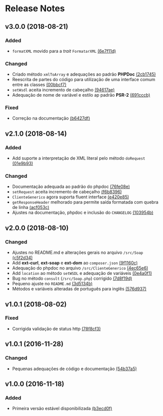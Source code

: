 # Release Notes

## v3.0.0 (2018-08-21)

### Added

- `formatXML` movido para a *trait* `FormatarXML` [(6e7f11d)](https://github.com/crphp/webservice/commit/6e7f11d03cab8d0dafbee24ed210fb600a964f05)

### Changed

- Criado método `xmlToArray` e adequações ao padrão **PHPDoc** [(2cb1745)](https://github.com/crphp/webservice/commit/2cb1745f6f7cde49119ead914be39cb9f4e86c81)
- Reescrita de partes do código para utilização de uma interface comum entre as classes [(00bbcf7)](https://github.com/crphp/webservice/commit/00bbcf7ae8cac4c0f95389a355db39a157168b8c)
- `setWsdl` aceita incremento de cabeçalho [(94617ae)](https://github.com/crphp/webservice/commit/94617ae0c69ec11729670032874fca1df7449aa1)
- Adequação de nome de variável e estilo ap padrão **PSR-2** [(691cccb)](https://github.com/crphp/webservice/commit/691cccb3f5c0196f3a288881eefb4b03d43f1d0b)

### Fixed

- Correção na documentação [(b6427df)](https://github.com/crphp/webservice/commit/b6427df545e5c412803ad2b8ed61504a8ca6e618)

## v2.1.0 (2018-08-14)

### Added

- Add suporte a interpretação de XML literal pelo método `doRequest` [(01e9b93)](https://github.com/crphp/webservice/commit/01e9b93e724f3f8d53a1e20e03efb7c3495e201f)

### Changed

- Documentação adequada ao padrão do phpdoc [(76fe08e)](https://github.com/crphp/webservice/commit/76fe08e48cbc264c6001c72366c7b1be89ecaa3b)
- `setRequest` aceita incremento de cabeçalho [(f6b8396)](https://github.com/crphp/webservice/commit/f6b8396a9459a55b9639e820c6cf5d2fa7a6a592)
- `ClienteGenerico` agora suporta fluent interface [(e420e85)](https://github.com/crphp/webservice/commit/e420e8561dc74e6747758e2355ece598f9154267)
- `getResponseHeader` melhorado para permite saída formatada com quebra de linha [(acf053c)](https://github.com/crphp/webservice/commit/acf053cb0f0df411dc61aec9e3a32a40b487d1dd)
- Ajustes na documentação, phpdoc e inclusão do `CHANGELOG` [(103954b)](https://github.com/crphp/webservice/commit/103954b89e16d59d16784d383c68ac31cf52f25a)

## v2.0.0 (2018-08-10)

### Changed

- Ajustes no README.md e alterações gerais no arquivo `/src/Soap` [(c5f2d34)](https://github.com/crphp/webservice/commit/c5f2d34285a44b9fbc7213f344c1ebe4bfae8ec1)
- Add **ext-curl**, **ext-soap** e **ext-dom** ao `composer.json` [(9f1160c)](https://github.com/crphp/webservice/commit/9f1160cf9bd2f4f449a526fc742cba9f1f52847e)
- Adequação do phpdoc no arquivo `/src/ClienteGenerico` [(4ec65e6)](https://github.com/crphp/webservice/commit/4ec65e62f82ec4583e9487444311ce2ff878113c)
- Add `location` ao método `setWSDL` e adequação de variáveis [(0e4a0f1)](https://github.com/crphp/webservice/commit/0e4a0f16fa3a3acb8b3e169635620c5b8923dde6)
- Bug no método `consult` (`/src/Soap.php`) corrigido [(7d8f19d)](https://github.com/crphp/webservice/commit/7d8f19d7d404613570daf3dc2c7c9f1c55e8a509)
- Pequeno ajuste no `README.md` [(3d5134b)](https://github.com/crphp/webservice/commit/3d5134b47d6aba4b45e0516be97da63c9add0fb1)
- Métodos e variáveis alteradas de português para inglês [(576d937)](https://github.com/crphp/webservice/commit/576d937bb611b7925173c6ead5a9ebcb4f3486fe)

## v1.0.1 (2018-08-02)

### Fixed

- Corrigida validação de status http [(78f8cf3)](https://github.com/crphp/webservice/commit/78f8cf35b9a2dee581cd309518b44b8b008731ea)

## v1.0.1 (2016-11-28)

### Changed

- Pequenas adequações de código e documentação [(54b37a5)](https://github.com/crphp/webservice/commit/54b37a598499c5d0c896faff377d9c227cc0dce6)

## v1.0.0 (2016-11-18)

### Added

- Primeira versão estável disponibilizada [(b3ecd0f)](https://github.com/crphp/webservice/commit/b3ecd0f85a119eded09a5a834af5be359903d68b)